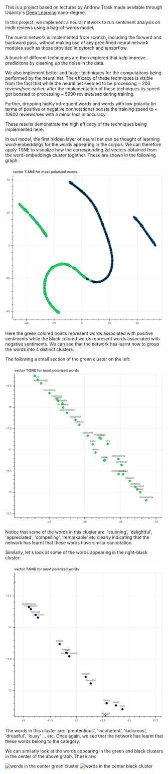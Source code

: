 This is a project based on lectures by Andrew Trask made available through Udacity's [Deep Learning](https://www.udacity.com/course/deep-learning-nanodegree--nd101?utm_source=gsem_brand&utm_medium=ads_r&utm_campaign=8301633093_c&utm_term=85164669043_sa&utm_keyword=%2Budacity%20%2Bdeep%20%2Blearning_b&gclid=CjwKCAjw3-bzBRBhEiwAgnnLCoY40vok0vD2NW-hwfkFVG80e0M1AH0jXSMwqNPptU0n-URjm4PuthoCVFYQAvD_BwE) nano-degree. 

In this project, we implement a neural network to run sentiment analysis on imdb reviews using a bag-of-words model. 

The nueral network is implemented from scratch, including the forward and backward pass, without making use of any predifined neural network modules such as those provided in pytorch and tensorflow. 

A bunch of different techniques are then explored that help improve predicitons by cleaning up the noise in the data. 

We also implement better and faster techniques for the computations being performed by the neural net. The efficacy of these techniques is visible from the fact that while the neural net seemed to be processing ~ 200 reviews/sec  earlier, after the implementation of these techniques its speed got boosted to processing ~ 5900 reviews/sec during training. 

Further, dropping highly infrequent words and words with low polarity (in terms of positive or negative connotations) boosts the training speed to ~ 10600 reviews/sec with a minor loss in accuracy. 

These results demonstrate the high efficacy of the techniques being implemented here. 

In out model, the first hidden layer of neural net can be thought of learning word-embeddings for the words appearing in the corpus. We can therefore apply TSNE to visualize how the corresponding 2d vectors obtained from the word-embeddings cluster together. These are shown in the following graph:

![clustering of words](graph_imgs/bokeh_plot_sentiment_network.png)

Here the green colored points represent words associated with positive sentiments while the black colored words represent words associated with negative sentiments. We can see that the network has learnt how to group the words into 4 distinct clusters. 

The following a small section of the green cluster on the left:

![words in the left green cluster](graph_imgs/bokeh_plot_positive.png)

Notice that some of the words in this cluster are: 'stunning', 'delightful', 'appreciated', 'compelling', 'remarkable' etc clearly indicating that the network has learnt that these words have similar connotation. 

Similarly, let's look at some of the words appearing in the right-black cluster:

![words in the right black cluster](graph_imgs/bokeh_plot_negative.png)

The words in this cluster are: 'prententious', 'incoherent', 'ludicrous', 'dreadful', 'lousy' ... etc. Once again, we see that the network has learnt that these words belong to the category. 

We can similarly look at the words appearing in the green and black clusters in the center of the above graph. These are:

![words in the center green cluster](graph_imgs/bokeh_plot_positive_center.png)
![words in the center black cluster](graph_imgs/boken_plot_negative_center.png)